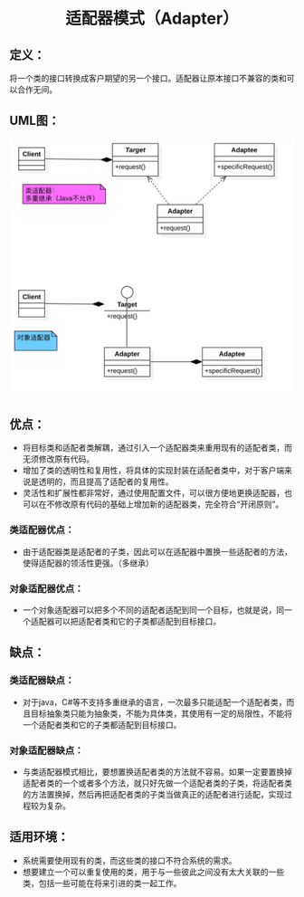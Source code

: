 <h1 align="center">适配器模式（Adapter）</h1>

## 定义：
将一个类的接口转换成客户期望的另一个接口。适配器让原本接口不兼容的类和可以合作无间。

## UML图：
![Adapter](/uml/Adapter.jpg)

## 优点：
- 将目标类和适配者类解耦，通过引入一个适配器类来重用现有的适配者类，而无须修改原有代码。
- 增加了类的透明性和复用性，将具体的实现封装在适配者类中，对于客户端来说是透明的，而且提高了适配者的复用性。
- 灵活性和扩展性都非常好，通过使用配置文件，可以很方便地更换适配器，也可以在不修改原有代码的基础上增加新的适配器类，完全符合“开闭原则”。

### 类适配器优点：
- 由于适配器类是适配者的子类，因此可以在适配器中置换一些适配者的方法，使得适配器的领活性更强。（多继承）

### 对象适配器优点：
- 一个对象适配器可以把多个不同的适配者适配到同一个目标，也就是说，同一个适配器可以把适配者类和它的子类都适配到目标接口。

## 缺点：
### 类适配器缺点：
- 对于java，C#等不支持多重继承的语言，一次最多只能适配一个适配者类，而且目标抽象类只能为抽象类，不能为具体类，其使用有一定的局限性，不能将一个适配者类和它的子类都适配到目标接口。

### 对象适配器缺点：
- 与类适配器模式相比，要想置换适配者类的方法就不容易。如果一定要置换掉适配者类的一个或者多个方法，就只好先做一个适配者类的子类，将适配者类的方法置换掉，然后再把适配者类的子类当做真正的适配者进行适配，实现过程较为复杂。

## 适用环境：
- 系统需要使用现有的类，而这些类的接口不符合系统的需求。
- 想要建立一个可以重复使用的类，用于与一些彼此之间没有太大关联的一些类，包括一些可能在将来引进的类一起工作。